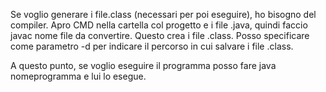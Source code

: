 Se voglio generare i file.class (necessari per poi eseguire), ho bisogno del compiler. Apro CMD nella cartella col progetto e i file .java, quindi faccio javac nome file da convertire. Questo crea i file .class. 
Posso specificare come parametro -d per indicare il percorso in cui salvare i file .class.

A questo punto, se voglio eseguire il programma posso fare java nomeprogramma e lui lo esegue.

